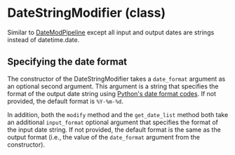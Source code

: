 # DateStringModifier (class)

Similar to [DateModPipeline] except all input and output dates are strings instead of datetime.date.

## Specifying the date format

The constructor of the DateStringModifier takes a `date_format` argument as an optional second argument. This argument is a string that specifies the format of the output date string using [Python's date format codes](https://www.w3schools.com/python/gloss_python_date_format_codes.asp). If not provided, the default format is `%Y-%m-%d`.

In addition, both the `modify` method and the `get_date_list` method both take an additional `input_format` optional argument that specifies the format of the input date string. If not provided, the default format is the same as the output format (i.e., the value of the `date_format` argument from the constructor).


[DateModPipeline]: ./DateModPipeline
